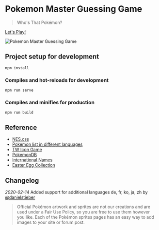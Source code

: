 
# Pokemon Master Guessing Game

> Who's That Pokémon?

[Let's Play!](https://weichiachang.github.io/pokemon-master)

![Pokemon Master Guessing Game](https://upload.cc/i1/2020/02/14/tMVRoZ.png)

## Project setup for development
```
npm install
```

### Compiles and hot-reloads for development
```
npm run serve
```

### Compiles and minifies for production
```
npm run build
```

## Reference

- [NES.css](https://nostalgic-css.github.io/NES.css/)
- [Pokemon list in different languages](https://pokefans.net/pokedex/pokemon-liste/internationale-namen)
- [TW Icon Game](https://github.com/WeiChiaChang/twicon-game)
- [PokemonDB](https://pokemondb.net/sprites)
- [International Names](https://pokefans.net/pokedex/pokemon-liste/internationale-namen)
- [Easter Egg Collection](https://github.com/WeiChiaChang/easter-egg-collection)

## Changelog
*2020-02-14* Added support for additional languages de, fr, ko, ja, zh  by [@danielstieber](@danielstieber)

> Official Pokémon artwork and sprites are not our creations and are used under a Fair Use Policy, so you are free to use them however you like. Each of the Pokémon sprites pages has an easy way to add images to your site or forum post.
